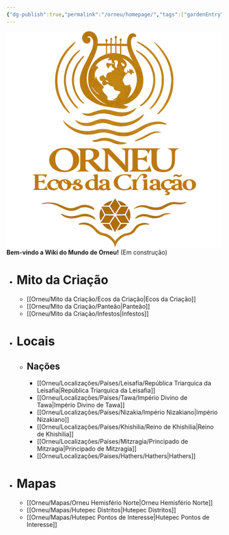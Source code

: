 ```yaml
---
{"dg-publish":true,"permalink":"/orneu/homepage/","tags":["gardenEntry"]}
---
```


![test.png](/img/user/Orneu/Imagens/test.png)
 **Bem-vindo a Wiki do Mundo de Orneu!** (Em construção)

- # Mito da Criação
    - [[Orneu/Mito da Criação/Ecos da Criação\|Ecos da Criação]]
    - [[Orneu/Mito da Criação/Panteão\|Panteão]]
    - [[Orneu/Mito da Criação/Infestos\|Infestos]]
- # Locais
	- ## Nações
		- [[Orneu/Localizações/Países/Leisafia/República Triarquica da Leisafia\|República Triarquica da Leisafia]]
		- [[Orneu/Localizações/Países/Tawa/Império Divino de Tawa\|Império Divino de Tawa]]
		- [[Orneu/Localizações/Países/Nizakia/Império Nizakiano\|Império Nizakiano]]
		- [[Orneu/Localizações/Países/Khishilia/Reino de Khishilia\|Reino de Khishilia]]
		- [[Orneu/Localizações/Países/Mitzragia/Principado de Mitzragia\|Principado de Mitzragia]]
		- [[Orneu/Localizações/Países/Hathers/Hathers\|Hathers]]
- # Mapas
	- [[Orneu/Mapas/Orneu Hemisfério Norte\|Orneu Hemisfério Norte]]
	- [[Orneu/Mapas/Hutepec Distritos\|Hutepec Distritos]]
	- [[Orneu/Mapas/Hutepec Pontos de Interesse\|Hutepec Pontos de Interesse]]